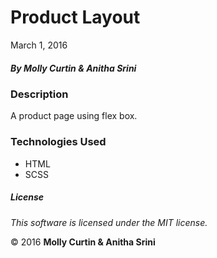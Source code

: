# Product Layout

March 1, 2016

##### By Molly Curtin &amp; Anitha Srini

### Description

A product page using flex box.


### Technologies Used

* HTML
* SCSS

##### License

*This software is licensed under the MIT license.*

&copy; 2016 **Molly Curtin &amp; Anitha Srini**
